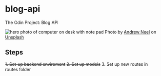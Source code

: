 # blog-api
The Odin Project: Blog API

![hero photo of computer on desk with note pad](https://images.unsplash.com/photo-1499750310107-5fef28a66643?ixlib=rb-4.0.3&ixid=M3wxMjA3fDB8MHxwaG90by1wYWdlfHx8fGVufDB8fHx8fA%3D%3D&auto=format&fit=crop&w=1470&q=80)
  Photo by <a href="https://unsplash.com/@andrewtneel?utm_source=unsplash&utm_medium=referral&utm_content=creditCopyText">Andrew Neel</a> on <a href="https://unsplash.com/photos/cckf4TsHAuw?utm_source=unsplash&utm_medium=referral&utm_content=creditCopyText">Unsplash</a>

  ## Steps

  ~~1. Set-up backend enviroment~~ 
  ~~2. Set up models~~
    3. Set up new routes in routes folder

